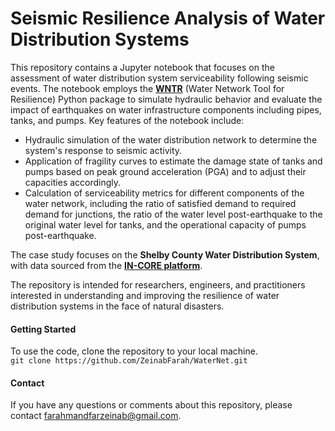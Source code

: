 # Seismic Resilience Analysis of Water Distribution Systems
This repository contains a Jupyter notebook that focuses on the assessment of water distribution system serviceability following seismic events. The notebook employs the [**WNTR**](https://usepa.github.io/WNTR/) (Water Network Tool for Resilience) Python package to simulate hydraulic behavior and evaluate the impact of earthquakes on water infrastructure components including pipes, tanks, and pumps. Key features of the notebook include:

- Hydraulic simulation of the water distribution network to determine the system's response to seismic activity.
- Application of fragility curves to estimate the damage state of tanks and pumps based on peak ground acceleration (PGA) and to adjust their capacities accordingly.
- Calculation of serviceability metrics for different components of the water network, including the ratio of satisfied demand to required demand for junctions, the ratio of the water level post-earthquake to the original water level for tanks, and the operational capacity of pumps post-earthquake.

The case study focuses on the **Shelby County Water Distribution System**, with data sourced from the [**IN-CORE platform**](https://incore.ncsa.illinois.edu/).

The repository is intended for researchers, engineers, and practitioners interested in understanding and improving the resilience of water distribution systems in the face of natural disasters.

#### Getting Started
To use the code, clone the repository to your local machine.  
```git clone https://github.com/ZeinabFarah/WaterNet.git```

#### Contact
If you have any questions or comments about this repository, please contact farahmandfarzeinab@gmail.com.




